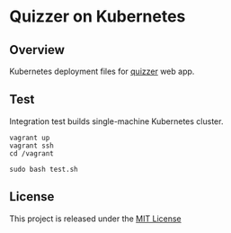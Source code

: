# Quizzer on Kubernetes

## Overview
Kubernetes deployment files for [quizzer](https://github.com/nmuzychuk/quizzer) web app.

## Test
Integration test builds single-machine Kubernetes cluster.

```console
vagrant up
vagrant ssh
cd /vagrant

sudo bash test.sh
```

## License
This project is released under the [MIT License](LICENSE)
